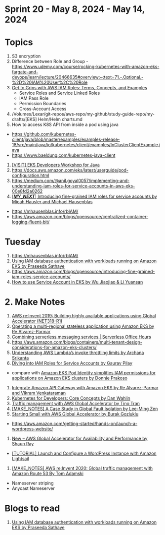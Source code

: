 <h1>Sprint 20 - May 8, 2024 - May 14, 2024</h1>

# Topics

1. S3 encryption
1. Difference between Role and Group - https://www.udemy.com/course/rocking-kubernetes-with-amazon-eks-fargate-and-devops/learn/lecture/20466635#overview:~:text=71.-,Optional,-%2D%20IAM%20User%2C%20Role
1. [Get to Grips with AWS IAM Roles: Terms, Concepts, and Examples](https://blog.awsfundamentals.com/aws-iam-roles-terms-concepts-and-examples)
    - Service Roles and Service Linked Roles
    - IAM Pass Role
    - Permission Boundaries
    - Cross-Account Access
1. /Volumes/Lexar/git-repos/aws-repo/my-github/study-guide-repo/my-drafts/[EKS] Helm/Helm charts.md
1. How to access K8S API from inside a pod using java
- https://github.com/kubernetes-client/java/blob/master/examples/examples-release-18/src/main/java/io/kubernetes/client/examples/InClusterClientExample.java
- https://www.baeldung.com/kubernetes-java-client
1. [[VISIT] EKS Developers Workshop for Java](https://developers.eksworkshop.com/docs/java/)
1. https://docs.aws.amazon.com/eks/latest/userguide/pod-configuration.html
1. https://medium.com/@anil.goyal0057/implementing-and-understanding-iam-roles-for-service-accounts-in-aws-eks-00e8fd2a0262
1. [[_**MY_NEXT**_] Introducing fine-grained IAM roles for service accounts by Micah Hausler and Michael Hausenblas](https://aws.amazon.com/blogs/opensource/introducing-fine-grained-iam-roles-service-accounts/)
- https://mhausenblas.info/rbIAM/
- https://aws.amazon.com/blogs/opensource/centralized-container-logging-fluent-bit/

# Tuesday

1. https://mhausenblas.info/rbIAM/
1. [Using IAM database authentication with workloads running on Amazon EKS by Praseeda Sathaye](https://aws.amazon.com/blogs/containers/using-iam-database-authentication-with-workloads-running-on-amazon-eks/)
1. https://aws.amazon.com/blogs/opensource/introducing-fine-grained-iam-roles-service-accounts/
1. [How to use Service Account in EKS by Wu Jiaojiao & Li Yuansan](https://medium.com/lazy-tech-leader-series/how-to-use-service-account-in-eks-cf4fb5926147)

# 2. Make Notes

1. [AWS re:Invent 2019: Building highly available applications using Global Accelerator (NET318-R1)](https://www.youtube.com/watch?v=3ud_LLpzOAE)
1. [Operating a multi-regional stateless application using Amazon EKS by Re Alvarez-Parmar](https://aws.amazon.com/blogs/containers/operating-a-multi-regional-stateless-application-using-amazon-eks/)
1. [Combining serverless messaging services | Serverless Office Hours](https://www.twitch.tv/videos/2121449912)
1. https://aws.amazon.com/blogs/containers/multi-tenant-design-considerations-for-amazon-eks-clusters/
1. [Understanding AWS Lambda’s invoke throttling limits by Archana Srikanta](https://aws.amazon.com/blogs/compute/understanding-aws-lambdas-invoke-throttle-limits/)
1. [Diving into IAM Roles for Service Accounts by Gaurav Pilay ](https://aws.amazon.com/blogs/containers/diving-into-iam-roles-for-service-accounts/)
- compare with [Amazon EKS Pod Identity simplifies IAM permissions for applications on Amazon EKS clusters by Donnie Prakoso](https://aws.amazon.com/blogs/aws/amazon-eks-pod-identity-simplifies-iam-permissions-for-applications-on-amazon-eks-clusters/)
1. [Integrate Amazon API Gateway with Amazon EKS by Re Alvarez-Parmar and Vikram Venkataraman](https://aws.amazon.com/blogs/containers/integrate-amazon-api-gateway-with-amazon-eks/)
1. [Kubernetes for Developers: Core Concepts by Dan Wahlin](https://app.pluralsight.com/ilx/video-courses/bea52e4a-38de-4ba1-8aa4-7787e2edb9a6/25473c1f-7248-4bba-87d4-2f235fea349a/a07bb717-ab86-48ad-a863-aea78ad120d0)
1. [Traffic management with AWS Global Accelerator by Tino Tran](https://aws.amazon.com/blogs/networking-and-content-delivery/traffic-management-with-aws-global-accelerator/)
1. [[MAKE_NOTES] A Case Study in Global Fault Isolation by Lee-Ming Zen](https://aws.amazon.com/blogs/architecture/a-case-study-in-global-fault-isolation/)
1. [Starting Small with AWS Global Accelerator by Burak Gozluklu](https://aws.amazon.com/blogs/networking-and-content-delivery/starting-small-with-aws-global-accelerator/)
- https://aws.amazon.com/getting-started/hands-on/launch-a-wordpress-website/
1. [New – AWS Global Accelerator for Availability and Performance by Shaun Ray](https://aws.amazon.com/blogs/aws/new-aws-global-accelerator-for-availability-and-performance/)
- [[TUTORIAL] Launch and Configure a WordPress Instance with Amazon Lightsail](https://aws.amazon.com/getting-started/hands-on/launch-a-wordpress-website/)
1. [[MAKE_NOTES] AWS re:Invent 2020: Global traffic management with Amazon Route 53 By Tom Adamski](https://www.youtube.com/watch?v=E33dA6n9O7I)
- Nameserver striping
- Anycast Nameserver

# Blogs to read

1. [Using IAM database authentication with workloads running on Amazon EKS by Praseeda Sathaye](https://aws.amazon.com/blogs/containers/using-iam-database-authentication-with-workloads-running-on-amazon-eks/)